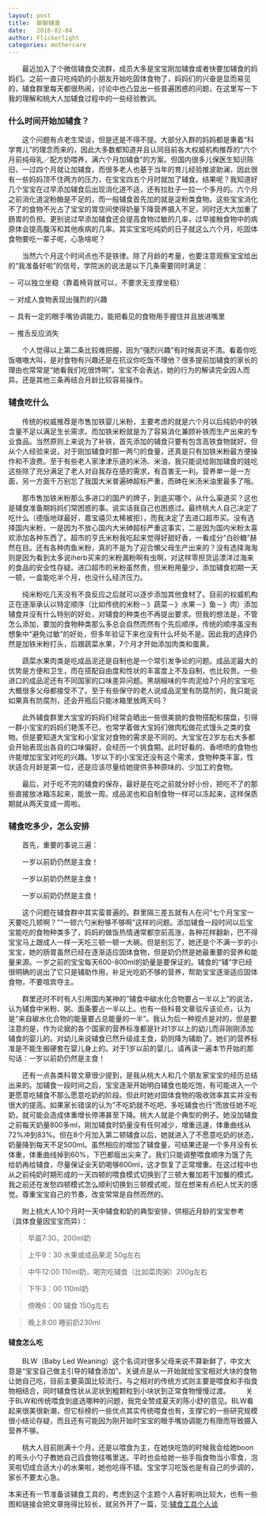 ```yaml
---
layout: post
title:  聊聊辅食
date:   2016-02-04
author: Flickerlight
categories: mothercare
---
```

&emsp;&emsp;最近加入了个微信辅食交流群，成员大多是宝宝刚加辅食或者快要加辅食的妈妈们。之前一直只吃纯奶的小朋友开始吃固体食物了，妈妈们的兴奋是显而易见的，辅食群里每天都很热闹，讨论中也凸显出一些普遍困惑的问题，在这里写一下我的理解和桃大人加辅食过程中的一些经验教训。

### 什么时间开始加辅食？
&emsp;&emsp;这个问题有点老生常谈，但是还是不得不提。大部分入群的妈妈都是秉着“科学育儿”的理念而来的，因此大多数都知道并且认同目前各大权威机构推荐的“六个月前纯母乳／配方奶喂养，满六个月加辅食”的方案。但国内很多儿保医生知识陈旧，一过四个月就让加辅食，而很多老人也基于当年的育儿经验推波助澜，因此很有一些妈妈顶不住两方的压力，在宝宝四五个月时就加了辅食。结果呢？我知道好几个宝宝在过早添加辅食后出现消化道不适，还有拉肚子一拉一个多月的。六个月之前消化道淀粉酶是不足的，而一般辅食首先加的就是淀粉类食物。这些宝宝消化不了的食物不光占了宝宝的胃空间使得奶量下降营养摄入不足，同时还大大加重了肠胃的负担。更别说过早添加辅食还会提高食物过敏的几率，过早接触食物中的病原体会提高腹泻和其他疾病的几率。其实宝宝吃纯奶的日子就这么六个月，吃固体食物要吃一辈子呢，心急啥呢？

&emsp;&emsp;当然六个月这个时间点也不是铁律。除了月龄的考量，也要注意观察宝宝给出的“我准备好啦”的信号，学院派的说法是以下几条需要同时满足：

－ 可以独立坐稳（靠着椅背就可以，不要求无支撑坐稳）

－ 对成人食物表现出强烈的兴趣

－ 具有一定的眼手嘴协调能力，能把看见的食物用手握住并且放进嘴里

－ 推舌反应消失

&emsp;&emsp;个人觉得以上第二条比较难把握，因为“强烈兴趣”有时候真说不清。看着你吃饭嗷嗷大叫，是对食物有兴趣还是在抗议你吃饭不理他？很多提前加辅食的家长的理由也常常是“她看我们吃很馋啊”。宝宝不会表达，她的行为的解读完全因人而异。还是其他三条再结合月龄比较容易操作。

### 辅食吃什么

&emsp;&emsp;传统的权威推荐是市售加铁婴儿米粉，主要考虑的就是六个月以后纯奶中的铁含量不足以满足生长需求。而加铁米粉就是为了容易消化兼顾补铁而生产出来的专业食品。当然原则上来说为了补铁，首先添加的辅食只要有包含高铁食物就好。但从个人经验来说，对于刚加辅食时那一两勺的食量，还真是只有加铁米粉最方便操作和不浪费。至于有些老人家津津乐道的米汤、米油，我只能说给刚加辅食的娃吃这些除了充分满足了老人对自我存在感的需求，有百害无一利。营养单一是一方面，另一方面千万别忘了我国大米普遍砷超标严重，而砷在米汤米油里最多了哦。

&emsp;&emsp;那市售加铁米粉那么多进口的国产的牌子，到底买哪个，从什么渠道买？这也是辅食准备期妈妈们常困惑的事。说实话我自己也困惑过。最终桃大人自己决定了吃什么（德版地球最好，嘉宝禧贝太稀被拒），而我决定了去进口超市买。没有选择国内米粉，一是因为不放心国内大米砷超标严重这事实，二是因为国内米粉太喜欢添加各种东西了。超市的亨氏米粉我吃起来觉得好甜好香，一看成分“白砂糖”赫然在目。还有各种肉鱼米粉，真的不是为了迎合懒父母生产出来的？没有选择海淘则是因为看到太多说iherb买来的米粉漏粉啊有虫啊，对这样零担货运漂洋过海来的食品的安全性存疑。进口超市的米粉虽然贵，但米粉用量少，添加辅食初期一天一顿，一盒能吃半个月，也没什么经济压力。

&emsp;&emsp;纯米粉吃几天没有不良反应之后就可以逐步添加其他食材了。目前的权威机构正在逐渐承认以特定顺序（比如传统的米粉－》蔬菜－》水果－》鱼－》肉）添加辅食并没有什么特别的好处，对辅食的种类也不再提出要求。但我的想法是，不管怎么添加，要加的食物种类那么多总会自然而然有个先后顺序。传统的顺序虽没有想象中“避免过敏”的好处，但多年验证下来也没有什么坏处不是。因此我的选择仍然是加铁米粉打头，后跟蔬菜水果，7个月才开始添加肉类和蛋黄。

&emsp;&emsp;蔬菜水果肉类是吃成品泥还是自制也是一个常引发争论的问题。成品泥最大的优势是方便和卫生，而在搭配自由度和性状的丰富度上不及自制，也比较贵。一些进口的成品泥还有不同国家的口味差异问题。黑胡椒味的牛肉泥给7个月的宝宝吃大概很多父母都接受不了。至于有些保守的老人说成品泥里有防腐剂的，我只能说如果真有防腐剂，还会开瓶后只能冰箱里放两天吗？

&emsp;&emsp;此外辅食群里大宝宝的妈妈们经常会晒出一些很美貌的食物搭配和摆盘，引得一群小宝宝的妈妈们艳羡不已，也常学着做大宝妈们做肉松做花式馒头之类的食物。但是要知道大宝宝和小宝宝对食物的需求是不同的。大宝宝在2岁左右大多都会开始表现出各自的口味偏好，会经历一个挑食期。此时好看的、香喷喷的食物也许能增加宝宝对吃的兴趣。1岁以下的小宝宝还没有这个需求，食物种类丰富，性状适合月龄是第一位，还是应该尽量给她提供多种原味的、少加工的食物。

&emsp;&emsp;最后，对于吃不完的辅食的保存，最好是在吃之前就分好小份，把吃不了的那些直接放冰箱冻起来，能放一周。成品泥也和自制食物一样可以冻起来，这样保质期就从两天变成一周啦。


### 辅食吃多少，怎么安排

&emsp;&emsp;首先，重要的事说三遍：

&emsp;&emsp;一岁以前奶仍然是主食！

&emsp;&emsp;一岁以前奶仍然是主食！

&emsp;&emsp;一岁以前奶仍然是主食！

&emsp;&emsp;这个问题在辅食群中其实蛮普遍的。群里隔三差五就有人在问“七个月宝宝一天要吃几顿啊？”“一顿六勺米粉够不够啊”这样的问题。添加辅食一段时间以后宝宝能吃的食物种类多了，妈妈的做饭热情通常都空前高涨，各种花样翻新，巴不得宝宝马上跟成人一样一天吃三顿一顿一大碗。但是别忘了，她还是个不满一岁的小宝宝，她的肠胃虽然已经在逐渐适应固体食物，但是奶仍然是她最重要的营养和能量来源。一岁之前的宝宝每天600-800ml的奶量是要保证的。辅食的“辅”字已经很明确的说出了它只是辅助作用，补足光吃奶不够的营养，帮助宝宝逐渐适应固体食物，不要喧宾夺主。

&emsp;&emsp;群里还时不时有人引用国内某神的”辅食中碳水化合物要占一半以上”的说法，认为辅食中米粉、粥、面条要占一半以上。也有一些科普文章驳斥该论点，认为是“来自碳水化合物的能量要占总能量的一半”。我认为后一种观点是对的，但是要注意的是，作为论据的各个国家的营养标准都是针对1岁以上的幼儿而非刚刚添加辅食的婴儿的。对幼儿来说辅食已然升级成主食，奶则降为辅助了。她们的营养标准是不能生搬硬套在婴儿身上的。对于1岁以前的婴儿，请再读一遍本节开始的那句话：一岁以前奶仍然是主食！

&emsp;&emsp;还有一点各类科普文章很少提到，是我从桃大人和几个朋友家宝宝的经历总结出来的。加辅食一段时间之后，宝宝逐渐开始明白辅食也能吃饱，有可能进入一个更愿意吃辅食不那么愿意吃奶的阶段。但此时她对固体食物的吸收效率其实并没有很大的提高。如果家长错误的认为”不吃奶就不吃吧，多吃辅食也行“而放任她不吃奶，就可能会造成体重增长停滞甚至下降。桃大人就是个典型的例子。她没加辅食之前每天奶量800多ml，刚加辅食时奶量没有任何减少，增重迅速，体重曲线从72%冲到83%。但在8个月加入第二顿辅食以后，她就进入了不愿意吃奶的状态，奶量降到每天不足500ml。虽然相应的增加了辅食量，可结果还是一个多月没有长体重，体重曲线掉到60%，下巴都瘦出尖来了。我们只能调整喂食顺序为饿了先给奶再给辅食，尽量保证全天奶喝够600ml，这才恢复了正常增重。在这过程中也从之前纯奶时期形成的一天四顿的喂食模式切换到了三顿大餐加若干加餐的模式。我之前还在发愁四顿模式怎么顺利切换到三顿模式呢，现在想来有点杞人忧天的感觉。尊重宝宝自己的节奏，改变常常是自然而然的。

&emsp;&emsp;附上桃大人10个月时一天中辅食和奶的典型安排，供相近月龄的宝宝参考（具体食量因宝宝而异）：

>早晨7:30，200ml奶

>上午9：30 水果或成品果泥 50g左右

>中午12:00 110ml奶，喝完吃辅食（比如菜肉粥）200g左右

>下午3：00 110ml奶

>傍晚6：00 辅食 150g左右

>晚上8:00 睡前奶230ml

#### 辅食怎么吃

&emsp;&emsp;BLW（Baby Led Weaning）这个名词对很多父母来说不算新鲜了，中文大意是“宝宝自己做主引导的辅食添加”。关键点是从一开始就给宝宝相对大块的食物让她自己吃，目前主要英国比较流行。与之相对的传统方式则主要是喂食和手指食物相结合，同时辅食性状从泥状到粗颗粒到小块状到正常食物慢慢过渡。
&emsp;&emsp;关于BLW和传统喂食到底选哪种的问题，我完全赞成夏天的陈小舒的意见。BLW看起来很美很新潮，但它标榜的一些优点其实传统喂食也有，支撑它的一些研究规模很小结论存疑，而且还有可能因为刚开始时宝宝的眼手嘴协调能力有限而导致摄入营养不够。

&emsp;&emsp;桃大人目前刚满十个月，还是以喂食为主，在她快吃饱的时候我会给她boon的弯头小勺子教她自己舀食物往嘴里送。平时也会给她一些手指食物当小零食，泡芙啦切成合适大小的水果啦，她也吃得不错。宝宝学习吃饭也是有自己的步调的，家长不要太心急。

本来还有一节准备谈辅食工具的，考虑到这个主题个人喜好影响比较大，也有一些图和链接会把文章拖得比较长，就另外开了一篇，见:[辅食工具个人谈](http://flickerlight.github.io/mothercare/2016/02/05/baby-food-tools/)

